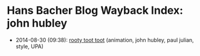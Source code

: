 # Hans Bacher Blog Wayback Index: john hubley

* 2014-08-30 (09:38): [rooty toot toot](https://web.archive.org/web/https://one1more2time3.wordpress.com/2014/08/30/rooty-toot-toot/) (animation, john hubley, paul julian, style, UPA)